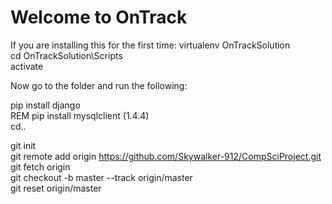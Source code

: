 # Welcome to OnTrack

If you are installing this for the first time: 
virtualenv OnTrackSolution  
cd OnTrackSolution\Scripts  
activate 

Now go to the folder and run the following:

pip install django  
REM pip install mysqlclient (1.4.4)  
cd..   

git init  
git remote add origin https://github.com/Skywalker-912/CompSciProject.git  
git fetch origin  
git checkout -b master --track origin/master   
git reset origin/master   

